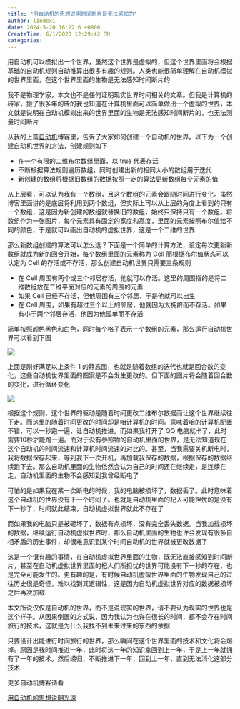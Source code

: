 ```yaml
---
title: "用自动机的思想说明时间断片是无法感知的"
author: lindexi
date: 2024-5-20 16:22:6 +0800
CreateTime: 6/1/2020 12:29:42 PM
categories: 
---
```


用自动机可以模拟出一个世界，虽然这个世界是虚拟的，但这个世界里面将会根据基础的自动机规则自动推算出很多有趣的规则。人类也能很简单理解在自动机模拟的世界里面，在这个世界里面的生物是无法感知时间断片的

<!--more-->


<!-- CreateTime:6/1/2020 12:29:42 PM -->



我不是物理学家，本文也不是任何证明现实世界时间相关的文章。但我是计算机的砖家，搬了很多年的砖的我也知道在计算机里面可以简单做出一个虚拟的世界，本文就是说明在自动机模拟出来的世界里面的生物是无法感知时间断片的，也无法测量时间断片

从我的上篇[自动机](https://blog.lindexi.com/post/%E8%87%AA%E5%8A%A8%E6%9C%BA.html )博客里，告诉了大家如何创建一个自动机的世界。以下为一个创建自动机世界的方法，创建规则如下

- 在一个有限的二维布尔数组里面，以 true 代表存活
- 不断根据算法规则遍历数组，同时创建出新的相同大小的数组用于迭代
- 新创建的数组将根据旧数组的数据按照一定的算法更新数组每个元素的值

从上层看，可以认为我有一个数组，且这个数组的元素会跟随时间进行变化。虽然博客里面讲的是底层将利用到两个数组，但实际上可以从上层的角度上看到的只有一个数组，这是因为新创建的数组就替换旧的数组，始终只保持只有一个数组。将数组作为一张图片，每个元素具有固定的宽度和高度，里面的元素按照布尔值给不同的颜色，于是就可以画出自动机的虚拟世界，这是一个二维的世界

那么新数组创建的算法可以怎么选？下面是一个简单的计算方法，设定每次更新新数组就成为新的回合开始，每个数组里面的元素称为 Cell 而根据布尔值状态可以认定为 Cell 的存活或不存活，那么创建自动机世界只需要三条规则

- 在 Cell 周围有两个或三个邻居存活，他就可以存活。这里的周围指的是将二维数组放在二维平面对应的元素的周围的元素
- 如果 Cell 已经不存活，但他周围有三个邻居，于是他就可以出生
- 在 Cell 周围，如果有超过三个以上的邻居，他就因为太拥挤而不存活。如果有小于两个邻居存活，他因为他孤单而不存活

简单按照颜色黑色和白色，同时每个格子表示一个数组的元素，那么运行自动机世界可以看到下图

<!-- ![](image/用自动机的思想说明时间断片是无法感知的/用自动机的思想说明时间断片是无法感知的0.png) -->
![](http://image.acmx.xyz/3b720b61-ebd6-4d44-8a7a-fd6d1a9e6666726127-20170110144515447-1961010260201721118516.jpg)

上面是刚好满足以上条件 1 的静态图，也就是随着数组的迭代也就是回合数的变化，这些自动机世界里面的图案是不会发生更改的。但下面的图片将会随着回合数的变化，进行循环变化

<!-- ![](image/用自动机的思想说明时间断片是无法感知的/用自动机的思想说明时间断片是无法感知的1.png) -->
![](http://image.acmx.xyz/3b720b61-ebd6-4d44-8a7a-fd6d1a9e6666726127-20170110144515447-1961010260201721118552.jpg)

根据这个规则，这个世界的驱动是随着时间更改二维布尔数据而让这个世界继续往下走。而这里的随着时间更改的时间却是咱计算机的时间。意味着咱的计算机配置不错，可以一秒跑一遍，让自动机推进。而如果我打开了 QQ 电脑就卡了，此时需要10秒才能跑一遍。而对于没有参照物的自动机里面的世界，是无法知道现在这个自动机的时间流速和计算机时间流速的对比的。甚至，当我需要关机断电时，我将数据保存起来，等到我下一次开机，再加载我保存的数据，根据保存的数据继续跑下去。那么自动机里面的生物依然会认为自己的时间还在继续走，是连续在走，自动机里面的生物不会感知到我曾经断电了

可怕的是如果我在某一次断电的时候，我的电脑被损坏了，数据丢了。此时意味着这个自动机的世界没有下一个时间了。也就是自动机里面的杞人可能担忧的是没有下一秒了，时间就此结束，自动机虚拟世界就此不存在了

而如果我的电脑只是被砸坏了，数据有点损坏，没有完全丢失数据。当我加载损坏的数据，继续运行自动机虚拟世界时，那么自动机里面的生物也许会发现有很多自相矛盾的历史事件，却很难意识到某个时间自动机的世界就被更改数据了

这是一个很有趣的事情，在自动机虚拟世界里面的生物，既无法直接感知到时间断片，甚至在自动机虚拟世界里面的杞人们所担忧的世界可能没有下一秒的存在，也是完全可能发生的。更有趣的是，有时候自动机虚拟世界里面的生物发现自己的过往历史很是奇怪，难以找到其逻辑性，这是因为自动机虚拟世界对应的数据被损坏之后再次加载

本文所说仅仅是自动机的世界，而不是说现实的世界，请不要认为现实的世界也是这个样子。从因果倒置的方式说，因为我认为也许在很长的时间，都不会存在时间旅行的技术，这就是为什么我找不到未来过来的东西的依据

只要设计出能进行时间旅行的世界，那么瞬间在这个世界里面的技术和文化将会爆掉。原因是我时间推进一年，此时将这一年的知识拿回到上一年，于是上一年就拥有了一年的技术。然后递归，不断推进下一年，回到上一年，直到无法消化这部分技术

更多自动机博客请看

[用自动机的思想说明光速](https://blog.lindexi.com/post/%E7%94%A8%E8%87%AA%E5%8A%A8%E6%9C%BA%E7%9A%84%E6%80%9D%E6%83%B3%E8%AF%B4%E6%98%8E%E5%85%89%E9%80%9F.html )
